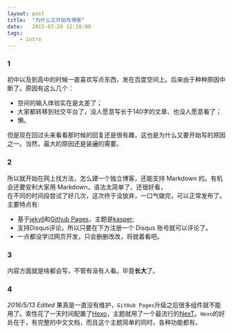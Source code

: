 ```yaml
---
layout: post
title:  "为什么又开始写博客"
date:   2015-03-26 12:18:00
tags: 
	- intro
---
```



### 1
初中以及到高中的时候一直喜欢写点东西，发在百度空间上。后来由于种种原因中断了。原因有这么几个：  

*	空间的输入体验实在是太差了；
*	大家都转移到社交平台了，没人愿意写长于140字的文章、也没人愿意看了；
*	懒。

但是现在回过头来看看那时候的回复还是很有趣，这也是为什么又要开始写的原因之一。当然，最大的原因还是装<del>逼</del>的需要。

<!-- more -->
### 2
所以就开始在网上找方法，怎么建一个独立博客，还能支持 Markdown 的。有机会还要安利大家用 Markdown，语法太简单了，还很好看，  
在不同的时间段尝试了好几次，这次终于没放弃，一口气做完，可以正常发布了。  
主要特点有:   


*	基于[jekyll][j]和[Github Pages][G]，主题是[kasper][k];
*	支持Disqus评论，所以只要在下方注册一个 Disqus 账号就可以评论了。
*	一点都没学过网页开发，只会删删改改，将就着看吧。

### 3
内容方面就是啥都会写，不管有没有人看。毕竟**长大**了。

### 4
*2016/5/13 Edited*
果真是一直没有维护，`GitHub Pages`升级之后很多组件就不能用了。索性花了一天时间配置了[Hexo][H]，主题就用了一个最流行的[NexT][N]。`Hexo`的好处在于，有完整的中文文档，而且这个主题简单的同时，各种功能都有。

[j]: http://jekyllrb.com/
[G]: https://pages.github.com/
[k]: https://github.com/rosario/kasper
[H]: https://hexo.io/
[N]: http://theme-next.iissnan.com/

